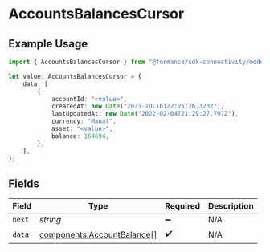 # AccountsBalancesCursor

## Example Usage

```typescript
import { AccountsBalancesCursor } from "@formance/sdk-connectivity/models/operations";

let value: AccountsBalancesCursor = {
    data: [
        {
            accountId: "<value>",
            createdAt: new Date("2023-10-16T22:25:26.323Z"),
            lastUpdatedAt: new Date("2022-02-04T21:29:27.797Z"),
            currency: "Manat",
            asset: "<value>",
            balance: 164694,
        },
    ],
};
```

## Fields

| Field                                                                    | Type                                                                     | Required                                                                 | Description                                                              |
| ------------------------------------------------------------------------ | ------------------------------------------------------------------------ | ------------------------------------------------------------------------ | ------------------------------------------------------------------------ |
| `next`                                                                   | *string*                                                                 | :heavy_minus_sign:                                                       | N/A                                                                      |
| `data`                                                                   | [components.AccountBalance](../../models/components/accountbalance.md)[] | :heavy_check_mark:                                                       | N/A                                                                      |